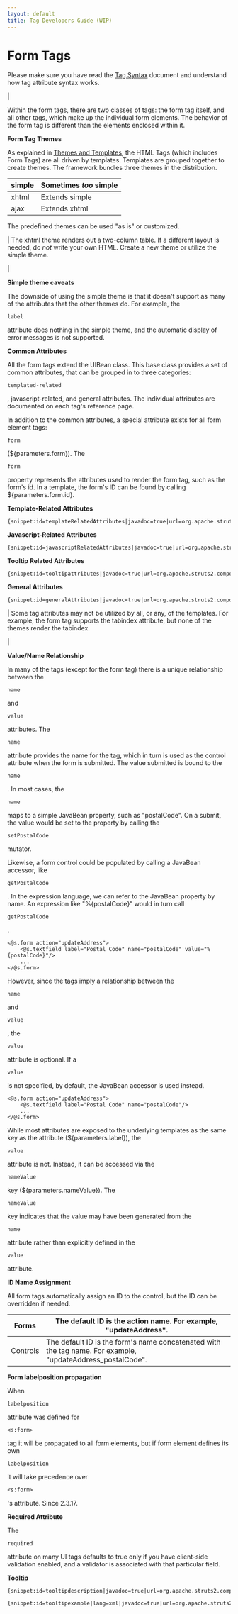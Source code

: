 ```yaml
---
layout: default
title: Tag Developers Guide (WIP)
---
```


# Form Tags

Please make sure you have read the [Tag Syntax](#PAGE_13927) document and understand how tag attribute syntax works.

| 

Within the form tags, there are two classes of tags: the form tag itself, and all other tags, which make up the individual form elements. The behavior of the form tag is different than the elements enclosed within it.

__Form Tag Themes__

As explained in [Themes and Templates](#PAGE_14247), the HTML Tags (which includes Form Tags) are all driven by templates. Templates are grouped together to create themes. The framework bundles three themes in the distribution.

|simple|Sometimes _too_  simple|
|------|-----------------------|
|xhtml|Extends simple|(default)|
|ajax|Extends xhtml|

The predefined themes can be used "as is" or customized.



| The xhtml theme renders out a two-column table. If a different layout is needed, do _not_  write your own HTML. Create a new theme or utilize the simple theme.

| 

__Simple theme caveats__

The downside of using the simple theme is that it doesn't support as many of the attributes that the other themes do. For example, the 

~~~~~~~
label
~~~~~~~
 attribute does nothing in the simple theme, and the automatic display of error messages is not supported.

__Common Attributes__

All the form tags extend the UIBean class. This base class provides a set of common attributes, that can be grouped in to three categories: 

~~~~~~~
templated-related
~~~~~~~
, javascript-related, and general attributes. The individual attributes are documented on each tag's reference page.

In addition to the common attributes, a special attribute exists for all form element tags: 

~~~~~~~
form
~~~~~~~
 (\${parameters.form}). The 

~~~~~~~
form
~~~~~~~
 property represents the attributes used to render the form tag, such as the form's id. In a template, the form's ID can be found by calling \${parameters.form.id}.

__Template-Related Attributes__



~~~~~~~
{snippet:id=templateRelatedAttributes|javadoc=true|url=org.apache.struts2.components.UIBean}
~~~~~~~

__Javascript-Related Attributes__



~~~~~~~
{snippet:id=javascriptRelatedAttributes|javadoc=true|url=org.apache.struts2.components.UIBean}
~~~~~~~

__Tooltip Related Attributes__



~~~~~~~
{snippet:id=tooltipattributes|javadoc=true|url=org.apache.struts2.components.UIBean}
~~~~~~~

__General Attributes__



~~~~~~~
{snippet:id=generalAttributes|javadoc=true|url=org.apache.struts2.components.UIBean}
~~~~~~~



| Some tag attributes may not be utilized by all, or any, of the templates. For example, the form tag supports the tabindex attribute, but none of the themes render the tabindex.

| 

__Value/Name Relationship__

In many of the tags (except for the form tag) there is a unique relationship between the 

~~~~~~~
name
~~~~~~~
 and 

~~~~~~~
value
~~~~~~~
 attributes. The 

~~~~~~~
name
~~~~~~~
 attribute provides the name for the tag, which in turn is used as the control attribute when the form is submitted. The value submitted is bound to the 

~~~~~~~
name
~~~~~~~
. In most cases, the 

~~~~~~~
name
~~~~~~~
 maps to a simple JavaBean property, such as "postalCode". On a submit, the value would be set to the property by calling the 

~~~~~~~
setPostalCode
~~~~~~~
 mutator.

Likewise, a form control could be populated by calling a JavaBean accessor, like 

~~~~~~~
getPostalCode
~~~~~~~
. In the expression language, we can refer to the JavaBean property by name. An expression like "%{postalCode}" would in turn call 

~~~~~~~
getPostalCode
~~~~~~~
.


~~~~~~~
<@s.form action="updateAddress">
    <@s.textfield label="Postal Code" name="postalCode" value="%{postalCode}"/>
    ...
</@s.form>

~~~~~~~

However, since the tags imply a relationship between the 

~~~~~~~
name
~~~~~~~
 and 

~~~~~~~
value
~~~~~~~
, the 

~~~~~~~
value
~~~~~~~
 attribute is optional. If a 

~~~~~~~
value
~~~~~~~
 is not specified, by default, the JavaBean accessor is used instead.


~~~~~~~
<@s.form action="updateAddress">
    <@s.textfield label="Postal Code" name="postalCode"/>
    ...
</@s.form>

~~~~~~~

While most attributes are exposed to the underlying templates as the same key as the attribute (\${parameters.label}), the 

~~~~~~~
value
~~~~~~~
 attribute is not. Instead, it can be accessed via the 

~~~~~~~
nameValue
~~~~~~~
 key (\${parameters.nameValue}). The 

~~~~~~~
nameValue
~~~~~~~
 key indicates that the value may have been generated from the 

~~~~~~~
name
~~~~~~~
 attribute rather than explicitly defined in the 

~~~~~~~
value
~~~~~~~
 attribute.

__ID Name Assignment__

All form tags automatically assign an ID to the control, but the ID can be overridden if needed.

|Forms|The default ID is the action name. For example, "updateAddress".|
|-----|------------------------------------------------------------------|
|Controls|The default ID is the form's name concatenated with the tag name. For example, "updateAddress_postalCode".|

__Form labelposition propagation__

When 

~~~~~~~
labelposition
~~~~~~~
 attribute was defined for 

~~~~~~~
<s:form>
~~~~~~~
 tag it will be propagated to all form elements, but if form element defines its own 

~~~~~~~
labelposition
~~~~~~~
 it will take precedence over 

~~~~~~~
<s:form>
~~~~~~~
's attribute. Since 2.3.17.

__Required Attribute__

The 

~~~~~~~
required
~~~~~~~
 attribute on many UI tags defaults to true only if you have client-side validation enabled, and a validator is associated with that particular field.

__Tooltip__



~~~~~~~
{snippet:id=tooltipdescription|javadoc=true|url=org.apache.struts2.components.UIBean}
~~~~~~~


~~~~~~~
{snippet:id=tooltipexample|lang=xml|javadoc=true|url=org.apache.struts2.components.UIBean}
~~~~~~~

